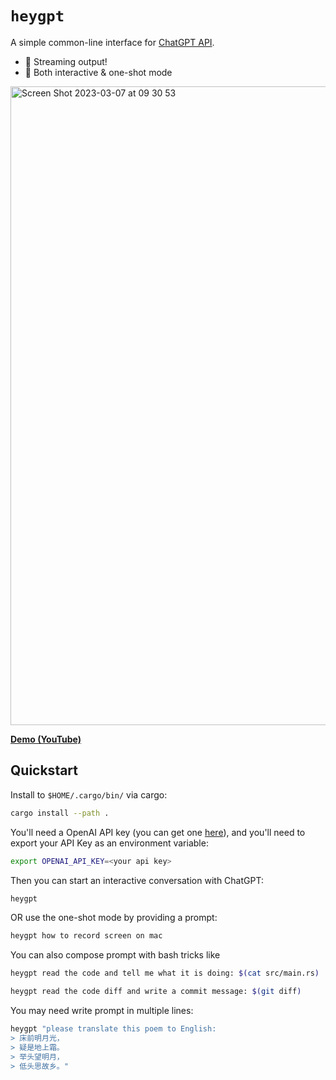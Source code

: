 # `heygpt`

A simple common-line interface for [ChatGPT API](https://platform.openai.com/docs/api-reference/chat/create).

- 🌟 Streaming output! 
- 🤖 Both interactive & one-shot mode

<img width="1022" alt="Screen Shot 2023-03-07 at 09 30 53" src="https://user-images.githubusercontent.com/10192522/223295925-00eed881-cdfc-4f46-9510-1e0bd1c99e60.png">

**[Demo (YouTube)](https://youtu.be/Edqts2ff1Y0)**

## Quickstart

Install to `$HOME/.cargo/bin/` via cargo:

```bash
cargo install --path .
```

You'll need a OpenAI API key (you can get one [here](https://platform.openai.com/account/api-keys)), and you'll need to export your API Key as an environment variable:


```bash
export OPENAI_API_KEY=<your api key>
```

Then you can start an interactive conversation with ChatGPT:

```bash
heygpt 
```

OR use the one-shot mode by providing a prompt:

```bash
heygpt how to record screen on mac
```

You can also compose prompt with bash tricks like

```bash
heygpt read the code and tell me what it is doing: $(cat src/main.rs)
```

```bash
heygpt read the code diff and write a commit message: $(git diff)
```

You may need write prompt in multiple lines:

```bash
heygpt "please translate this poem to English:
> 床前明月光，
> 疑是地上霜。
> 举头望明月，
> 低头思故乡。"
```
